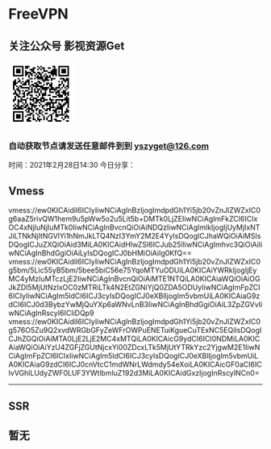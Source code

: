 # FreeVPN
## 关注公众号 影视资源Get
![image](https://github.com/Sakura4036/FreeVPN/blob/main/yszyget.jpg)
### 自动获取节点请发送任意邮件到到 yszyget@126.com
时间：2021年2月28日14:30
今日分享：


## Vmess ## 
vmess://ew0KICAidiI6ICIyIiwNCiAgInBzIjogImdpdGh1Yi5jb20vZnJlZWZxIC0g6aaZ5rivQW1hem9u5pWw5o2u5Lit5b+DMTk0LjZEIiwNCiAgImFkZCI6ICIxOC4xNjIuNjIuMTk0IiwNCiAgInBvcnQiOiAiNDQzIiwNCiAgImlkIjogIjUyMjIxNTJiLTNkNjItNGVlYi1hNmJkLTQ4NzI3YmY2M2E4YyIsDQogICJhaWQiOiAiMSIsDQogICJuZXQiOiAid3MiLA0KICAidHlwZSI6ICJub25lIiwNCiAgImhvc3QiOiAiIiwNCiAgInBhdGgiOiAiLyIsDQogICJ0bHMiOiAiIg0KfQ==
vmess://ew0KICAidiI6ICIyIiwNCiAgInBzIjogImdpdGh1Yi5jb20vZnJlZWZxIC0g5bm/5Lic55yB5bm/5bee5biC56e75YqoMTYuODUiLA0KICAiYWRkIjogIjEyMC4yMzIuMTczLjE2IiwNCiAgInBvcnQiOiAiMTE1NTQiLA0KICAiaWQiOiAiOGJkZDI5MjUtNzIxOC0zMTRiLTk4N2EtZGNiYjQ0ZDA5ODUyIiwNCiAgImFpZCI6ICIyIiwNCiAgIm5ldCI6ICJ3cyIsDQogICJ0eXBlIjogIm5vbmUiLA0KICAiaG9zdCI6ICJ0d3BybzYwMjQuYXp6aWNvLnB3IiwNCiAgInBhdGgiOiAiL3ZpZGVvIiwNCiAgInRscyI6ICIiDQp9
vmess://ew0KICAidiI6ICIyIiwNCiAgInBzIjogImdpdGh1Yi5jb20vZnJlZWZxIC0g576O5Zu9Q2xvdWRGbGFyZeWFrOWPuENETuiKgueCuTExNC5EQiIsDQogICJhZGQiOiAiMTA0LjE2LjE2MC4xMTQiLA0KICAicG9ydCI6ICI0NDMiLA0KICAiaWQiOiAiYzU4ZGFjZGUtNjcxYi00ZDcxLTk5MjUtYTRkYzc2YjgwM2E1IiwNCiAgImFpZCI6ICIxIiwNCiAgIm5ldCI6ICJ3cyIsDQogICJ0eXBlIjogIm5vbmUiLA0KICAiaG9zdCI6ICJ0cnVtcC1mdWNrLWdmdy54eXoiLA0KICAicGF0aCI6ICIvVGhlLUdyZWF0LUF3YWtlbmluZ192d3MiLA0KICAidGxzIjogInRscyINCn0=



---------------------------

## SSR ## 
暂无
------------------------
